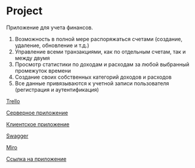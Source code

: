 # Project
Приложение для учета финансов.

1. Возможность в полной мере распоряжаться счетами (создание, удаление, обновление и т.д.)
2. Управление всеми транзакциями, как по отдельным счетам, так и между двумя
3. Просмотр статистики по доходам и расходам за любой выбранный промежуток времени
4. Создание своих собственных категорий доходов и расходов
5. Все данные привязываются к учетной записи пользователя (регистрация и аутентификация)

[Trello](https://trello.com/invite/b/yrOMY4Pr/ATTIb6628bf0855d44f006885031ad17128d2D0F905D/finance)

[Серверное приложение](https://github.com/Kadyr505/Project-1)

[Клиентское приложение](https://github.com/Kadyr505/project-1.1)

[Swagger](https://app.swaggerhub.com/apis/N89050535317_1/Finance/1.0.0)

[Miro](https://miro.com/app/board/uXjVPLFvFyU=/)

[Ссылка на приложение](http://92.255.79.160:8081/login)
